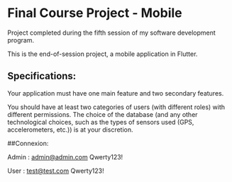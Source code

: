 # Final Course Project - Mobile

Project completed during the fifth session of my software development program.

This is the end-of-session project, a mobile application in Flutter.

## Specifications:

Your application must have one main feature and two secondary features.

You should have at least two categories of users (with different roles) with different permissions. The choice of the database (and any other technological choices, such as the types of sensors used (GPS, accelerometers, etc.)) is at your discretion.

##Connexion:

Admin : admin@admin.com Qwerty123!

User : test@test.com Qwerty123!

